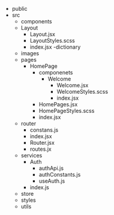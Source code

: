 

- public
- src
  - components
   - Layout
     - Layout.jsx
     - LayoutStyles.scss
     - index.jsx
   -dictionary 
  - images
  - pages
    - HomePage
      - componenets
        - Welcome
          - Welcome.jsx
          - WelcomeStyles.scss
          - index.jsx
      - HomePages.jsx
      - HomePageStyles.scss
      - index.jsx
  - router
    - constans.js 
    - index.jsx
    - Router.jsx
    - routes.jx
  - services
    - Auth
      - authApi.js
      - authConstants.js
      - useAuth.js
    - index.js
  - store
  - styles
  - utils
